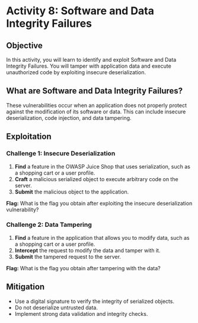 # Activity 8: Software and Data Integrity Failures

## Objective

In this activity, you will learn to identify and exploit Software and Data Integrity Failures. You will tamper with application data and execute unauthorized code by exploiting insecure deserialization.

## What are Software and Data Integrity Failures?

These vulnerabilities occur when an application does not properly protect against the modification of its software or data. This can include insecure deserialization, code injection, and data tampering.

## Exploitation

### Challenge 1: Insecure Deserialization

1.  **Find** a feature in the OWASP Juice Shop that uses serialization, such as a shopping cart or a user profile.
2.  **Craft** a malicious serialized object to execute arbitrary code on the server.
3.  **Submit** the malicious object to the application.

**Flag:** What is the flag you obtain after exploiting the insecure deserialization vulnerability?

### Challenge 2: Data Tampering

1.  **Find** a feature in the application that allows you to modify data, such as a shopping cart or a user profile.
2.  **Intercept** the request to modify the data and tamper with it.
3.  **Submit** the tampered request to the server.

**Flag:** What is the flag you obtain after tampering with the data?

## Mitigation

*   Use a digital signature to verify the integrity of serialized objects.
*   Do not deserialize untrusted data.
*   Implement strong data validation and integrity checks.


